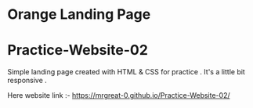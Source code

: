 # Orange Landing Page

# Practice-Website-02
Simple landing page created with HTML & CSS for practice .
It's a little bit responsive .

Here website link :- https://mrgreat-0.github.io/Practice-Website-02/